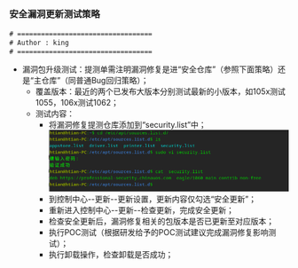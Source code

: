 ### 安全漏洞更新测试策略

```shell
# ==================================
# Author : king
# ==================================
```

- 漏洞包升级测试：提测单需注明漏洞修复是进“安全仓库”（参照下面策略）还是“主仓库”（同普通Bug回归策略）；
  - 覆盖版本：最近的两个已发布大版本分别测试最新的小版本，如105x测试1055，106x测试1062；
  - 测试内容：
    - 将漏洞修复提测仓库添加到“security.list”中；
      ![安全漏洞更新测试策略](../../img/guifan/安全漏洞更新测试策略.png)
    - 到控制中心--更新--更新设置，更新内容仅勾选“安全更新”；
    - 重新进入控制中心--更新--检查更新，完成安全更新；
    - 检查安全更新后，漏洞修复相关的包版本是否已更新至对应版本；
    - 执行POC测试（根据研发给予的POC测试建议完成漏洞修复影响测试）；
    - 执行卸载操作，检查卸载是否成功；
